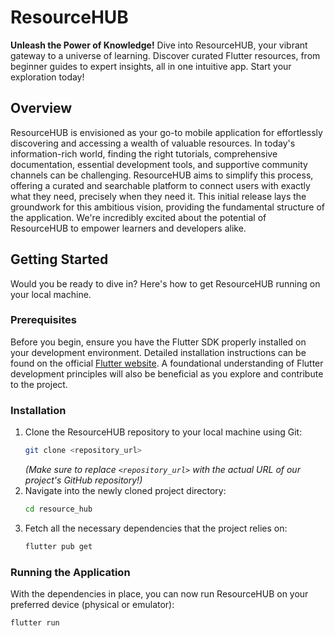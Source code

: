 # ResourceHUB

**Unleash the Power of Knowledge!** Dive into ResourceHUB, your vibrant gateway to a universe of learning. Discover curated Flutter resources, from beginner guides to expert insights, all in one intuitive app. Start your exploration today!

## Overview

ResourceHUB is envisioned as your go-to mobile application for effortlessly discovering and accessing a wealth of valuable resources. In today's information-rich world, finding the right tutorials, comprehensive documentation, essential development tools, and supportive community channels can be challenging. ResourceHUB aims to simplify this process, offering a curated and searchable platform to connect users with exactly what they need, precisely when they need it. This initial release lays the groundwork for this ambitious vision, providing the fundamental structure of the application. We're incredibly excited about the potential of ResourceHUB to empower learners and developers alike.

## Getting Started

Would you be ready to dive in? Here's how to get ResourceHUB running on your local machine.

### Prerequisites

Before you begin, ensure you have the Flutter SDK properly installed on your development environment. Detailed installation instructions can be found on the official [Flutter website](https://flutter.dev/docs/get-started/install). A foundational understanding of Flutter development principles will also be beneficial as you explore and contribute to the project.

### Installation

1.  Clone the ResourceHUB repository to your local machine using Git:
    ```bash
    git clone <repository_url>
    ```
    *(Make sure to replace `<repository_url>` with the actual URL of our project's GitHub repository!)*
2.  Navigate into the newly cloned project directory:
    ```bash
    cd resource_hub
    ```
3.  Fetch all the necessary dependencies that the project relies on:
    ```bash
    flutter pub get
    ```

### Running the Application

With the dependencies in place, you can now run ResourceHUB on your preferred device (physical or emulator):

```bash
flutter run
